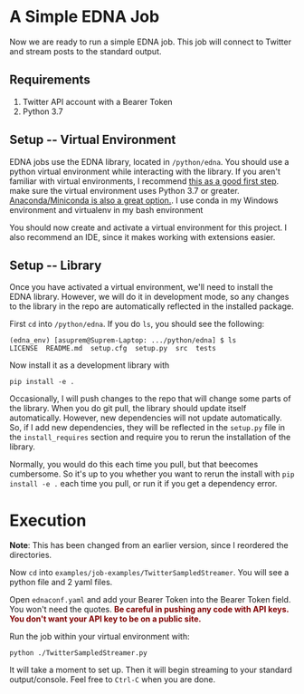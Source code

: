 # A Simple EDNA Job

Now we are ready to run a simple EDNA job. This job will connect to Twitter and stream posts to the standard output.

## Requirements

1. Twitter API account with a Bearer Token
2. Python 3.7

## Setup -- Virtual Environment

EDNA jobs use the EDNA library, located in `/python/edna`. You should use a python virtual environment while interacting with the library. If you aren't familiar with virtual environments, I recommend [this as a good first step](https://realpython.com/python-virtual-environments-a-primer/). make sure the virtual environment uses Python 3.7 or greater. [Anaconda/Miniconda is also a great option.](https://docs.conda.io/en/latest/miniconda.html). I use conda in my Windows environment and virtualenv in my bash environment

You should now create and activate a virtual environment for this project. I also recommend an IDE, since it makes working with extensions easier.

## Setup -- Library

Once you have activated a virtual environment, we'll need to install the EDNA library. However, we will do it in development mode, so any changes to the library in the repo are automatically reflected in the installed package.

First `cd` into `/python/edna`. If you do `ls`, you should see the following:

```
(edna_env) [asuprem@Suprem-Laptop: .../python/edna] $ ls
LICENSE  README.md  setup.cfg  setup.py  src  tests
```

Now install it as a development library with 

```
pip install -e .
```

Occasionally, I will push changes to the repo that will change some parts of the library. When you do git pull, the library should update itself automatically. However, new dependencies will not update automatically. So, if I add new dependencies, they will be reflected in the `setup.py` file in the `install_requires` section and require you to rerun the installation of the library.

Normally, you would do this each time you pull, but that beecomes cumbersome. So it's up to you whether you want to rerun the install with `pip install -e .` each time you pull, or run it if you get a dependency error.

# Execution

**Note**: This has been changed from an earlier version, since I reordered the directories.

Now `cd` into `examples/job-examples/TwitterSampledStreamer`. You will see a python file and 2 yaml files. 

Open `ednaconf.yaml` and add your Bearer Token into the Bearer Token field. You won't need the quotes. **<span style="color:maroon">Be careful in pushing any code with API keys. You don't want your API key to be on a public site.</span>**

Run the job within your virtual environment with:

```
python ./TwitterSampledStreamer.py
```

It will take a moment to set up. Then it will begin streaming to your standard output/console. Feel free to `Ctrl-C` when you are done.

